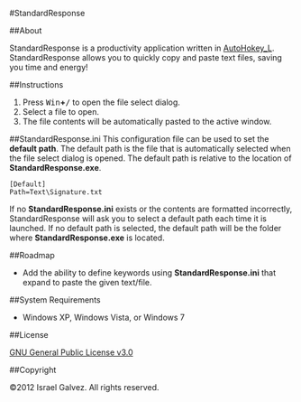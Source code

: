 #StandardResponse

##About

StandardResponse is a productivity application written in [AutoHokey_L](http://l.autohotkey.net/). StandardResponse allows you to quickly copy and paste text files, saving you time and energy!

##Instructions
1. Press <kbd>Win</kbd>**+**<kbd>/</kbd> to open the file select dialog.
2. Select a file to open.
3. The file contents will be automatically pasted to the active window.

##StandardResponse.ini
This configuration file can be used to set the **default path**. The default path is the file that is automatically selected when the file select dialog is opened. The default path is relative to the location of **StandardResponse.exe**.

	[Default]
	Path=Text\Signature.txt
	
If no **StandardResponse.ini** exists or the contents are formatted incorrectly, StandardResponse will ask you to select a default path each time it is launched. If no default path is selected, the default path will be the folder where **StandardResponse.exe** is located.

##Roadmap
- Add the ability to define keywords using **StandardResponse.ini** that expand to paste the given text/file.

##System Requirements
- Windows XP, Windows Vista, or Windows 7

##License

[GNU General Public License v3.0](http://www.gnu.org/licenses/gpl-3.0.html)

##Copyright

&copy;2012 Israel Galvez. All rights reserved.

